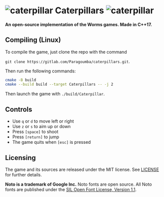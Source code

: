 # ![caterpillar](res/caterpillar.png) Caterpillars ![caterpillar](res/caterpillar.png)
#### An open-source implementation of the Worms games. Made in C++17.

## Compiling (Linux)
To compile the game, just clone the repo with the command

`git clone https://gitlab.com/Paragoumba/caterpillars.git`.

Then run the following commands:
```bash
cmake -B build
cmake --build build --target Caterpillars -- -j 2
```
Then launch the game with `./build/Caterpillar`.

## Controls
- Use `q` or `d` to move left or right
- Use `z` or `s` to aim up or down
- Press `[space]` to shoot
- Press `[return]` to jump
- The game quits when `[esc]` is pressed

## Licensing
The game and its sources are released under the MIT license. See [LICENSE](LICENSE) for further details.

**Noto is a trademark of Google Inc.** Noto fonts are open source. All Noto fonts are published under the [SIL Open Font
 License, Version 1.1](http://scripts.sil.org/cms/scripts/page.php?site_id=nrsi&id=OFL).